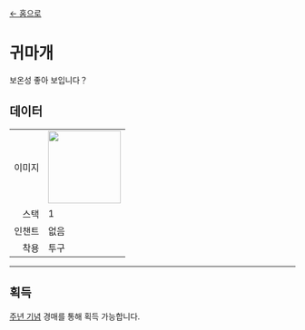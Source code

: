 [← 홈으로](../)
# 귀마개
보온성 좋아 보입니다？

## 데이터
<table>
    <tr><td align="end">이미지</td><td><img src="https://i.imgur.com/VnKSxgG.gif" width="128"/></td></tr>
    <tr><td align="end">스택</td><td>1</td></tr>
    <tr><td align="end">인챈트</td><td>없음</td></tr>
    <tr><td align="end">착용</td><td>투구</td></tr>
</table>

---

## 획득
[주년 기념](../feature/anniversary.md) 경매를 통해 획득 가능합니다.
